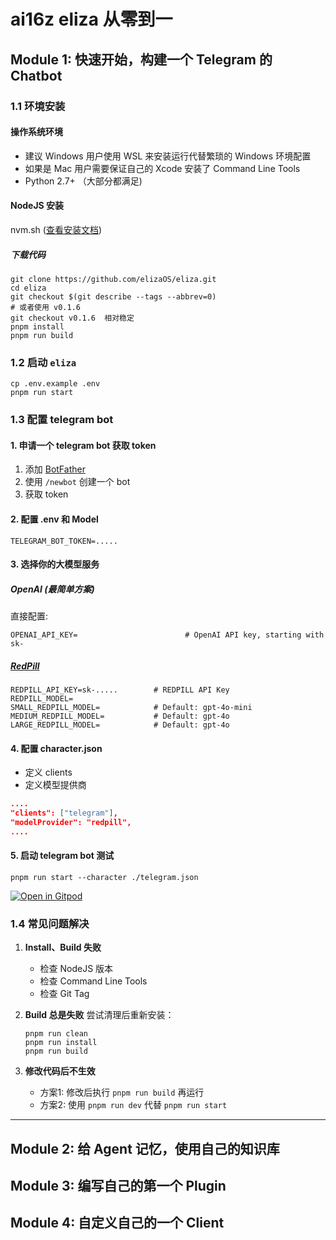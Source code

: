 # ai16z eliza 从零到一

## Module 1: 快速开始，构建一个 Telegram 的 Chatbot

### 1.1 环境安装

#### 操作系统环境

- 建议 Windows 用户使用 WSL 来安装运行代替繁琐的 Windows 环境配置
- 如果是 Mac 用户需要保证自己的 Xcode 安装了 Command Line Tools
- Python 2.7+ （大部分都满足)

#### NodeJS 安装

nvm.sh ([查看安装文档](https://github.com/nvm-sh/nvm/blob/master/README.md#install--update-script))

##### 下载代码

```shell
git clone https://github.com/elizaOS/eliza.git
cd eliza
git checkout $(git describe --tags --abbrev=0) 
# 或者使用 v0.1.6
git checkout v0.1.6  相对稳定
pnpm install 
pnpm run build 
```

### 1.2 启动 `eliza`

```shell
cp .env.example .env
pnpm run start
```

### 1.3 配置 telegram bot

#### 1. 申请一个 telegram bot 获取 token

1. 添加 [BotFather](https://t.me/botfather)
2. 使用 `/newbot` 创建一个 bot
3. 获取 token

#### 2. 配置 .env 和 Model

```shell
TELEGRAM_BOT_TOKEN=.....
```

#### 3. 选择你的大模型服务

##### OpenAI (最简单方案)

直接配置:
```shell
OPENAI_API_KEY=                        # OpenAI API key, starting with sk-
```

##### [RedPill](https://redpill.ai/)

```shell
REDPILL_API_KEY=sk-.....        # REDPILL API Key
REDPILL_MODEL=
SMALL_REDPILL_MODEL=            # Default: gpt-4o-mini
MEDIUM_REDPILL_MODEL=           # Default: gpt-4o
LARGE_REDPILL_MODEL=            # Default: gpt-4o
```

#### 4. 配置 character.json

- 定义 clients
- 定义模型提供商

```json
....
"clients": ["telegram"],
"modelProvider": "redpill",
....
```

#### 5. 启动 telegram bot 测试

```shell
pnpm run start --character ./telegram.json
```

[![Open in Gitpod](https://gitpod.io/button/open-in-gitpod.svg)](https://gitpod.io/#https://github.com/elizaos/eliza/tree/main)

### 1.4 常见问题解决

1. **Install、Build 失败**
   - 检查 NodeJS 版本
   - 检查 Command Line Tools
   - 检查 Git Tag

2. **Build 总是失败**
   尝试清理后重新安装：
   ```shell
   pnpm run clean 
   pnpm run install 
   pnpm run build 
   ```

3. **修改代码后不生效**
   - 方案1: 修改后执行 `pnpm run build` 再运行
   - 方案2: 使用 `pnpm run dev` 代替 `pnpm run start`

---

## Module 2: 给 Agent 记忆，使用自己的知识库

## Module 3: 编写自己的第一个 Plugin

## Module 4: 自定义自己的一个 Client
